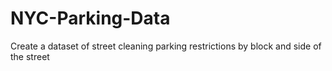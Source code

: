 # NYC-Parking-Data
Create a dataset of street cleaning parking restrictions by block and side of the street
